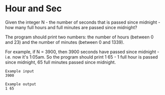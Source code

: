 # Hour and Sec

Given the integer N - the number of seconds that is passed since midnight - how many full hours and full minutes are passed since midnight?

The program should print two numbers: the number of hours (between 0 and 23) and the number of minutes (between 0 and 1339).

For example, if N = 3900, then 3900 seconds have passed since midnight - i.e. now it's 1:05am. So the program should print 1 65 - 1 full hour is passed since midnight, 65 full minutes passed since midnight.  

```
Example input
3900

Example output
1 65
```